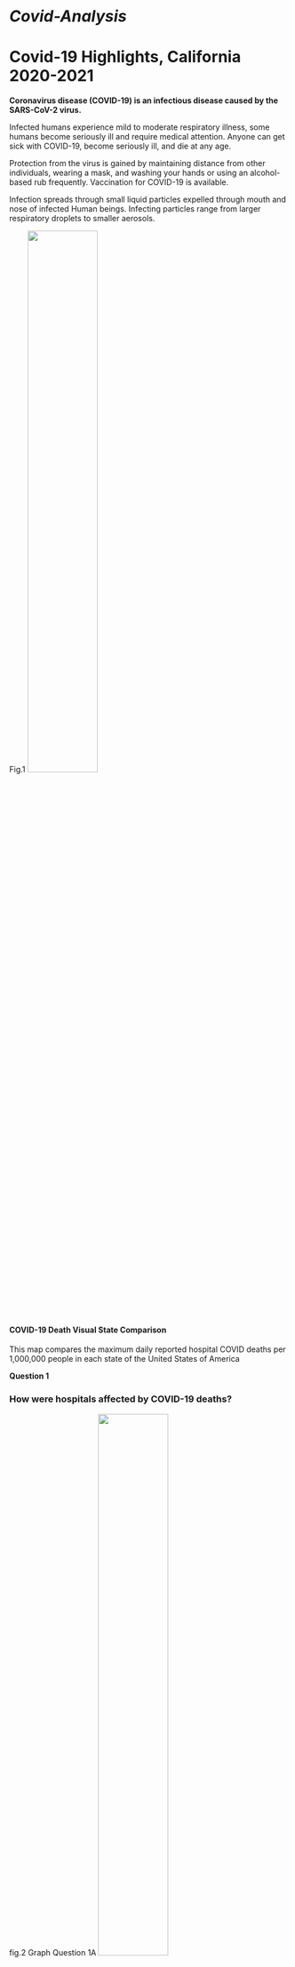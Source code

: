 # *Covid-Analysis*

# Covid-19 Highlights, California 2020-2021

__Coronavirus disease (COVID-19) is an infectious disease caused by the SARS-CoV-2 virus.__

Infected humans experience mild to moderate respiratory illness, some humans become seriously ill and require medical attention. Anyone can get sick with COVID-19, become seriously ill, and die at any age. 

Protection from the virus is gained by maintaining distance from other individuals, wearing a mask, and washing your hands or using an alcohol-based rub frequently. Vaccination for COVID-19 is available. 

Infection spreads through small liquid particles expelled through mouth and nose of infected
Human beings. Infecting particles range from larger respiratory droplets to smaller aerosols.

Fig.1 
<img src="https://github.com/Project-1-Team-9/Covid-Analysis/blob/dd_branch/images/bokeh_plot.png"  width="50%" height="50%">

#### COVID-19 Death Visual State Comparison
This map compares the maximum daily reported hospital COVID deaths
per 1,000,000 people in each state of the United States of America

__Question 1__

### How were hospitals affected by COVID-19 deaths?

fig.2 Graph Question 1A
<img src="https://github.com/Project-1-Team-9/Covid-Analysis/blob/dd_branch/images/COVID19.daily.hospital.reported.deaths.over.2020.2021.png" width="50%" height="50%">

#### COVID-19 Daily Hospital-Reported Deaths Over 2020-2021 CA
The graph spikes during summer months as COVID-19 spread through California. COVID-19 safety protocols decreased deaths.  A COVID-19 death surge became evident during the holiday season.

fig.3 Graph Question 1B

<img src="https://github.com/Project-1-Team-9/Covid-Analysis/blob/dd_branch/images/Deaths.vs.ICU.Bed.Utilization.png" width="50%" height="50%">

#### Deaths vs ICU Bed Utilization & Staffing Shortage vs Daily Death Correlation
COVID-19 deaths directly affected ICU bed occupancy. The graph exhibits an exponential relationship. As the COVID-19 ICU bed occupancy increase, the number of deaths increased.

fig.4 Graph Question 1C.1 of 2 


<img src="https://github.com/Project-1-Team-9/Covid-Analysis/blob/dd_branch/images/staffing.shortage.vs.daily.death.correlation.png" width="50%" height="50%">

#### Staffing Shortage vs Daily Death Correlation

fig.5 Graph Question 1C.2 of 2
<img src="https://github.com/Project-1-Team-9/Covid-Analysis/blob/dd_branch/images/no.staffing.shortage.vs.daily.death.correlation.png" width="50%" height="50%">

#### No Staffing Shortage vs Daily Death Correlation

There is some positive correlation between the number of hospitals reporting staffing shortage and the number of daily deaths reported. The number of shortages reported increased, and the number of deaths skyrocketed, suggesting that hospitals could not provide adequate treatment. There is not a correlation between the number of hospitals not reporting a shortage and the number of daily deaths.

__Question 2__

### How did COVID-19 impact hospital occupancy?

fig.6 Graph Question 2A
<img src="https://github.com/Project-1-Team-9/Covid-Analysis/blob/dd_branch/images/covid.hospital.bed.occupancy.png" width="50%" height="50%">

#### COVID-19 Hospital Bed Occupancy

This stacked bar graph shows the total COVID-19 inpatient beds compared to the number of ICU beds occupied by COVID-19 positive patients over time. Notice that the number of ICU beds in the Junaray 2021 does not seem to increase as much as you might think it would. The max number of ICU COVID-19 beds is 4939 while the max number of COVID-19 inpatient beds is 30,334.

fig.7 Graph Question 2B
<img src="https://github.com/Project-1-Team-9/Covid-Analysis/blob/dd_branch/images/covid.icu.bed.utilization.over.time.png" width="50%" height="50%">

#### COVID-19 ICU Bed Utilization Over Time
This scatter plot shows the COVID-19 ICU bed utilization as a percent over time. It is calculated by dividing the number of COVID-19 ICU patients by the total number of ICU patients. The maximum COVID-19 ICU utilization is 55.37% on January 8, 2021. The first spike is relatively small compared to the first spike in other charts. This means hospitals had to reserve ICU beds for other treatments to the detriment of COVID patients.

__Question 3__

### Which age group had the highest rate of COVID-19 hospital admissions?

Fig.8 Graph Question 3A
<img src="https://github.com/Project-1-Team-9/Covid-Analysis/blob/dd_branch/images/Screenshot%202023-01-31%20162437.png" width="50%" height="50%">

#### Confirmed COVID-19 Hospital Admissions by Age Group

The pie chart describes the age breakdown of COVID-19 hospital admissions. Hospitals were impacted by older aged covid patients. 71.6% of hospital admissions were comprised of adults 50 and older. The largest single demographic of hospital admissions were adults aged 60-69.

Fig.9 Graph Question 3B
<img src="https://github.com/Project-1-Team-9/Covid-Analysis/blob/dd_branch/images/suspected.vs.confirmed.at.admission.png" width="50%" height="50%">

### Suspected vs Confirmed at Admission

The clustered bar graph displays the total number of COVID-19 related hospital admissions based on confirmed or suspected status. Majority of admissions were from previously confirmed COVID-19 patients. The age group most affected ranged from 60-69.

### Summary
The biggest spike in hospital deaths was after the 2020 holidays. During this spike, ICU bed utilization was high for COVID, and there was a spike in staffing shortages reported. There was likely insufficient treatment available for all the patients, leading to higher-than-expected deaths. Over 70% of hospitalizations for COVID were for patients 50 and older. The age group 60-69 had the highest number of admissions during this time period.
### Challenges
1.The data called did not come in the format that was listed in the documentation
2.Some of the columns did not come with much information.
3.The dataset does not contain deaths broken down by age, so we were limited to only hospitalizations while trying to understand the impact by demographics.
4.The dataset is an aggregated report for states so there is no hospital, city or county identifier to perform more specific analyses
### Next Steps

We still have a few more questions that we would like to answer. To address those, we would like to connect this dataset with a couple of others:

1 Government policies put in place to determine how hospitals were impacted

1.1 Which type of policies were most effective?

1.2 How much policy is too much policy?

2 General population COVID data
2.1 Can hospitals anticipate shortages by understanding what is happening outside?

2.2 What benchmarks can be set to initiate certain procedures or protocols at the hospitals?


